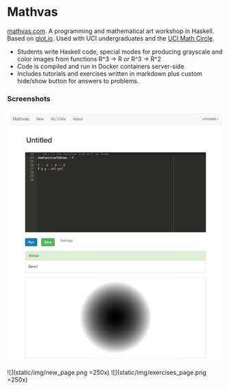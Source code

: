 Mathvas
=======

[mathvas.com](http://www.mathvas.com). A programming and mathematical art workshop in Haskell. Based on [glot.io](https://www.glot.io). Used with UCI undergraduates and the [UCI Math Circle](https://www.math.uci.edu/~mathcircle/).  

* Students write Haskell code, special modes for producing grayscale and color images from functions R^3 -> R or R^3 -> R^2
* Code is compiled and run in Docker containers server-side
* Includes tutorials and exercises written in markdown plus custom hide/show button for answers to problems. 


### Screenshots

![How it works](static/img/usage_example.png)

![](static/img/new_page.png =250x)
![](static/img/exercises_page.png =250x)

